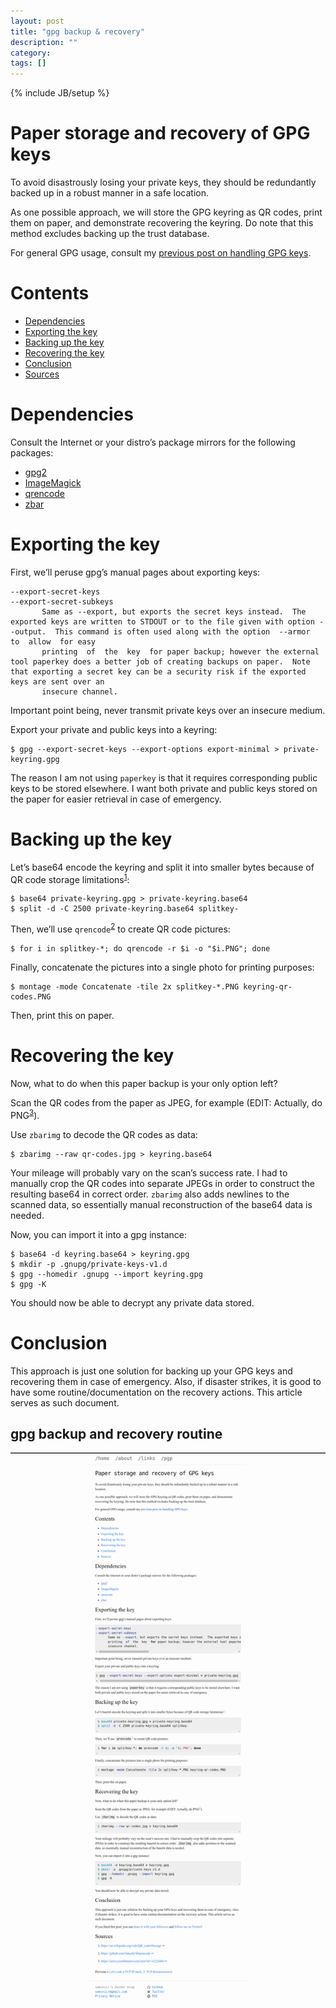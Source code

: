 ```yaml
---
layout: post
title: "gpg backup & recovery"
description: ""
category: 
tags: []
---
```

{% include JB/setup %}


# Paper storage and recovery of GPG keys

To avoid disastrously losing your private keys, they should be redundantly backed up in a robust manner in a safe location.

As one possible approach, we will store the GPG keyring as QR codes, print them on paper, and demonstrate recovering the keyring. Do note that this method excludes backing up the trust database.

For general GPG usage, consult my [previous post on handling GPG keys](https://www.saminiir.com/establish-cryptographic-identity-using-gnupg/).

# Contents

- <a id="markdown-toc-dependencies"></a>[Dependencies](#dependencies)
- <a id="markdown-toc-exporting-the-key"></a>[Exporting the key](#exporting-the-key)
- <a id="markdown-toc-backing-up-the-key"></a>[Backing up the key](#backing-up-the-key)
- <a id="markdown-toc-recovering-the-key"></a>[Recovering the key](#recovering-the-key)
- <a id="markdown-toc-conclusion"></a>[Conclusion](#conclusion)
- <a id="markdown-toc-sources"></a>[Sources](#sources)

# Dependencies

Consult the Internet or your distro’s package mirrors for the following packages:

- [gpg2](https://gnupg.org/)
- [ImageMagick](https://github.com/ImageMagick/ImageMagick)
- [qrencode](https://github.com/fukuchi/libqrencode)
- [zbar](http://zbar.sourceforge.net/)

# Exporting the key

First, we’ll peruse gpg’s manual pages about exporting keys:

``` 
--export-secret-keys
--export-secret-subkeys
       Same as --export, but exports the secret keys instead.  The exported keys are written to STDOUT or to the file given with option --output.  This command is often used along with the option  --armor  to  allow  for easy
       printing  of  the  key  for paper backup; however the external tool paperkey does a better job of creating backups on paper.  Note that exporting a secret key can be a security risk if the exported keys are sent over an
       insecure channel.
```

Important point being, never transmit private keys over an insecure medium.

Export your private and public keys into a keyring:

``` 
$ gpg --export-secret-keys --export-options export-minimal > private-keyring.gpg
```

The reason I am not using `paperkey` is that it requires corresponding public keys to be stored elsewhere. I want both private and public keys stored on the paper for easier retrieval in case of emergency.

# Backing up the key

Let’s base64 encode the keyring and split it into smaller bytes because of QR code storage limitations<sup>[1](#fn:qr-code-storage)</sup>:

``` 
$ base64 private-keyring.gpg > private-keyring.base64
$ split -d -C 2500 private-keyring.base64 splitkey-
```

Then, we’ll use `qrencode`<sup>[2](#fn:qrencode)</sup> to create QR code pictures:

```  
$ for i in splitkey-*; do qrencode -r $i -o "$i.PNG"; done
```

Finally, concatenate the pictures into a single photo for printing purposes:

```
$ montage -mode Concatenate -tile 2x splitkey-*.PNG keyring-qr-codes.PNG
```

Then, print this on paper.

# Recovering the key

Now, what to do when this paper backup is your only option left?

Scan the QR codes from the paper as JPEG, for example (EDIT: Actually, do PNG<sup>[3](#fn:png-correction)</sup>).

Use `zbarimg` to decode the QR codes as data:

```
$ zbarimg --raw qr-codes.jpg > keyring.base64
```

Your mileage will probably vary on the scan’s success rate. I had to manually crop the QR codes into separate JPEGs in order to construct the resulting base64 in correct order. `zbarimg` also adds newlines to the scanned data, so essentially manual reconstruction of the base64 data is needed.

Now, you can import it into a gpg instance:

```
$ base64 -d keyring.base64 > keyring.gpg
$ mkdir -p .gnupg/private-keys-v1.d
$ gpg --homedir .gnupg --import keyring.gpg
$ gpg -K
```

You should now be able to decrypt any private data stored.

# Conclusion

This approach is just one solution for backing up your GPG keys and recovering them in case of emergency. Also, if disaster strikes, it is good to have some routine/documentation on the recovery actions. This article serves as such document.

## gpg backup and recovery routine
<img src='/img/screencapture-saminiir-paper-storage-and-recovery-of-gpg-keys-2022-02-17-15_15_42.png' />
